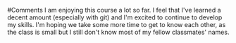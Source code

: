 #Comments
I am enjoying this course a lot so far. I feel that I've learned a decent amount (especially with git) and I'm excited to continue to develop my skills. I'm hoping we take some more time to get to know each other, as the class is small but I still don't know most of my fellow classmates' names. 